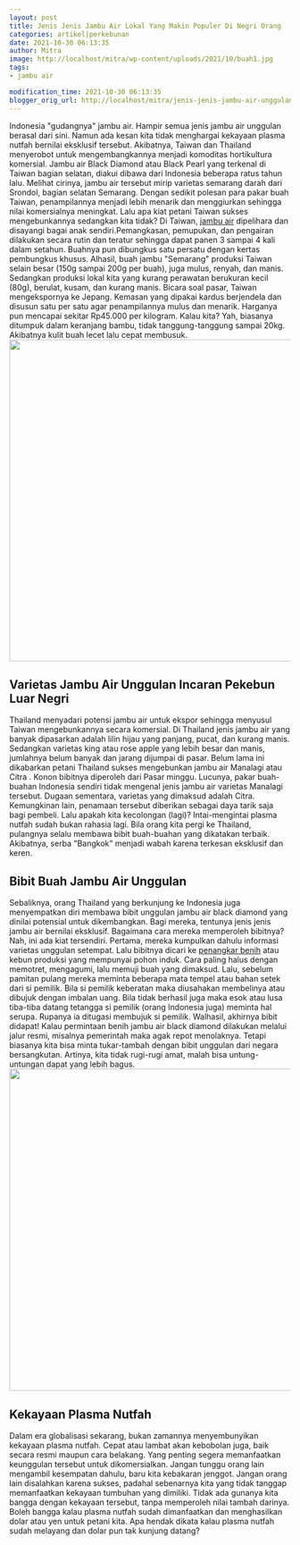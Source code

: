 ```yaml
---
layout: post
title: Jenis Jenis Jambu Air Lokal Yang Makin Populer Di Negri Orang
categories: artikel|perkebunan
date: 2021-10-30 06:13:35
author: Mitra
image: http://localhost/mitra/wp-content/uploads/2021/10/buah1.jpg
tags:
- jambu air

modification_time: 2021-10-30 06:13:35
blogger_orig_url: http://localhost/mitra/jenis-jenis-jambu-air-unggulan.html
---
```


Indonesia "gudangnya" jambu air. Hampir semua jenis jambu air unggulan berasal dari sini. Namun ada kesan kita tidak menghargai kekayaan plasma nutfah bernilai eksklusif tersebut. Akibatnya, Taiwan dan Thailand menyerobot untuk mengembangkannya menjadi komoditas hortikultura komersial.
Jambu air Black Diamond atau Black Pearl yang terkenal di Taiwan bagian selatan, diakui dibawa dari Indonesia beberapa ratus tahun lalu. Melihat cirinya, jambu air tersebut mirip varietas semarang darah dari Srondol, bagian selatan Semarang.
Dengan sedikit polesan para pakar buah Taiwan, penampilannya menjadi lebih menarik dan menggiurkan sehingga nilai komersialnya meningkat. Lalu apa kiat petani Taiwan sukses mengebunkannya sedangkan kita tidak?
Di Taiwan, <a href="http://plantamor.com/species/info/syzygium/aqueum">jambu air</a> dipelihara dan disayangi bagai anak sendiri.Pemangkasan, pemupukan, dan pengairan dilakukan secara rutin dan teratur sehingga dapat panen 3 sampai 4 kali dalam setahun. Buahnya pun dibungkus satu persatu dengan kertas pembungkus khusus.
Alhasil, buah jambu "Semarang" produksi Taiwan selain besar (150g sampai 200g per buah), juga mulus, renyah, dan manis. Sedangkan produksi lokal kita yang kurang perawatan berukuran kecil (80g), berulat, kusam, dan kurang manis.
Bicara soal pasar, Taiwan mengekspornya ke Jepang. Kemasan yang dipakai kardus berjendela dan disusun satu per satu agar penampilannya mulus dan menarik.
Harganya pun mencapai sekitar Rp45.000 per kilogram. Kalau kita? Yah, biasanya ditumpuk dalam keranjang bambu, tidak tanggung-tanggung sampai 20kg. Akibatnya kulit buah lecet lalu cepat membusuk.
<img class="aligncenter wp-image-14550 size-large" src="http://127.0.0.1/mitra/wp-content/uploads/2021/10/jambu-air1-1024x576.jpg" alt="" width="1024" height="576" />
<h2 id="Saling">Varietas Jambu Air Unggulan Incaran Pekebun Luar Negri</h2>
Thailand menyadari potensi jambu air untuk ekspor sehingga menyusul Taiwan mengebunkannya secara komersial. Di Thailand jenis jambu air yang banyak dipasarkan adalah lilin hijau yang panjang, pucat, dan kurang manis.
Sedangkan varietas king atau rose apple yang lebih besar dan manis, jumlahnya belum banyak dan jarang dijumpai di pasar.
Belum lama ini dikabarkan petani Thailand sukses mengebunkan jambu air Manalagi atau Citra . Konon bibitnya diperoleh dari Pasar minggu.
Lucunya, pakar buah-buahan Indonesia sendiri tidak mengenal jenis jambu air varietas Manalagi tersebut. Dugaan sementara, varietas yang dimaksud adalah Citra. Kemungkinan lain, penamaan tersebut diberikan sebagai daya tarik saja bagi pembeli. Lalu apakah kita kecolongan (lagi)?
Intai-mengintai plasma nutfah sudah bukan rahasia lagi. Bila orang kita pergi ke Thailand, pulangnya selalu membawa bibit buah-buahan yang dikatakan terbaik. Akibatnya, serba "Bangkok" menjadi wabah karena terkesan eksklusif dan keren.
<h2>Bibit Buah Jambu Air Unggulan</h2>
Sebaliknya, orang Thailand yang berkunjung ke Indonesia juga menyempatkan diri membawa bibit unggulan jambu air black diamond yang dinilai potensial untuk dikembangkan. Bagi mereka, tentunya jenis jenis jambu air bernilai eksklusif.
Bagaimana cara mereka memperoleh bibitnya? Nah, ini ada kiat tersendiri. Pertama, mereka kumpulkan dahulu informasi varietas unggulan setempat. Lalu bibitnya dicari ke <a href="https://www.frontiersin.org/articles/10.3389/fphar.2018.00566/full#h2">penangkar benih</a> atau kebun produksi yang mempunyai pohon induk.
Cara paling halus dengan memotret, mengagumi, lalu memuji buah yang dimaksud. Lalu, sebelum pamitan pulang mereka meminta beberapa mata tempel atau bahan setek dari si pemilik. Bila si pemilik keberatan maka diusahakan membelinya atau dibujuk dengan imbalan uang.
Bila tidak berhasil juga maka esok atau lusa tiba-tiba datang tetangga si pemilik (orang Indonesia juga) meminta hal serupa. Rupanya ia ditugasi membujuk si pemilik. Walhasil, akhirnya bibit didapat!
Kalau permintaan benih jambu air black diamond dilakukan melalui jalur resmi, misalnya pemerintah maka agak repot menolaknya. Tetapi biasanya kita bisa minta tukar-tambah dengan bibit unggulan dari negara bersangkutan. Artinya, kita tidak rugi-rugi amat, malah bisa untung-untungan dapat yang lebih bagus.
<a href="http://127.0.0.1/mitra/wp-content/uploads/2021/10/jambu1.jpg"><img class="aligncenter wp-image-14549 size-large" src="http://127.0.0.1/mitra/wp-content/uploads/2021/10/jambu1-1024x576.jpg" alt="" width="1024" height="576" /></a>
<h2 id="cepat">Kekayaan Plasma Nutfah</h2>
Dalam era globalisasi sekarang, bukan zamannya menyembunyikan kekayaan plasma nutfah. Cepat atau lambat akan kebobolan juga, baik secara resmi maupun cara belakang. Yang penting segera memanfaatkan keunggulan tersebut untuk dikomersialkan. Jangan tunggu orang lain mengambil kesempatan dahulu, baru kita kebakaran jenggot.
Jangan orang lain disalahkan karena sukses, padahal sebenarnya kita yang tidak tanggap memanfaatkan kekayaan tumbuhan yang dimiliki. Tidak ada gunanya kita bangga dengan kekayaan tersebut, tanpa memperoleh nilai tambah darinya.
Boleh bangga kalau plasma nutfah sudah dimanfaatkan dan menghasilkan dolar atau yen untuk petani kita. Apa hendak dikata kalau plasma nutfah sudah melayang dan dolar pun tak kunjung datang?
